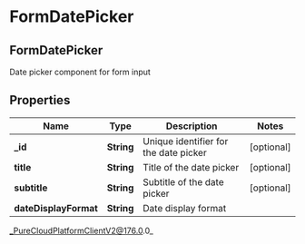 # FormDatePicker

## FormDatePicker
Date picker component for form input

## Properties

|Name | Type | Description | Notes|
|------------ | ------------- | ------------- | -------------|
| **_id** | **String** | Unique identifier for the date picker | [optional] |
| **title** | **String** | Title of the date picker | [optional] |
| **subtitle** | **String** | Subtitle of the date picker | [optional] |
| **dateDisplayFormat** | **String** | Date display format | |



_PureCloudPlatformClientV2@176.0.0_
